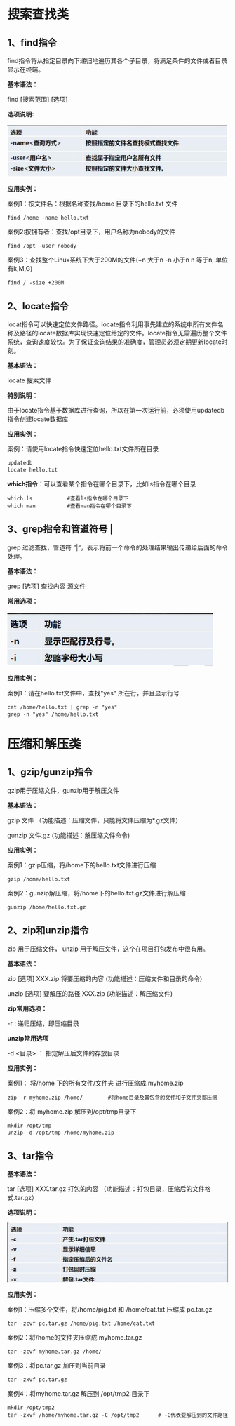 # 搜索查找类

## 1、find指令

find指令将从指定目录向下递归地遍历其各个子目录，将满足条件的文件或者目录显示在终端。

**基本语法：**

find  [搜索范围]  [选项]

**选项说明:**

![image-20220228180938865](day07.assets/image-20220228180938865.png)

**应用实例：**

案例1：按文件名：根据名称查找/home 目录下的hello.txt 文件

```
find /home -name hello.txt
```

案例2:按拥有者：查找/opt目录下，用户名称为nobody的文件

```
find /opt -user nobody
```

案例3：查找整个Linux系统下大于200M的文件(+n 大于n        -n 小于n     n 等于n, 单位有k,M,G)

```
find / -size +200M
```



## 2、locate指令

locat指令可以快速定位文件路径。locate指令利用事先建立的系统中所有文件名称及路径的locate数据库实现快速定位给定的文件。locate指令无需遍历整个文件系统，查询速度较快。为了保证查询结果的准确度，管理员必须定期更新locate时刻。

**基本语法：**

locate 搜索文件

**特别说明：**

由于locate指令基于数据库进行查询，所以在第一次运行前，必须使用updatedb指令创建locate数据库

**应用实例：**

案例：请使用locate指令快速定位hello.txt文件所在目录

```
updatedb
locate hello.txt
```

**which指令**：可以查看某个指令在哪个目录下，比如ls指令在哪个目录

```
which ls           #查看ls指令在哪个目录下
which man          #查看man指令在哪个目录下
```



## 3、grep指令和管道符号 |

grep 过滤查找，管道符 ”|“，表示将前一个命令的处理结果输出传递给后面的命令处理。

**基本语法：**

grep [选项] 查找内容 源文件

**常用选项：**

![image-20220228182601055](day07.assets/image-20220228182601055.png)

**应用实例：**

案例1：请在hello.txt文件中，查找"yes" 所在行，并且显示行号

```
cat /home/hello.txt | grep -n "yes"
grep -n "yes" /home/hello.txt
```



# 压缩和解压类

## 1、gzip/gunzip指令

gzip用于压缩文件，gunzip用于解压文件

**基本语法：**

gzip  文件           （功能描述：压缩文件，只能将文件压缩为*.gz文件）

gunzip 文件.gz     (功能描述：解压缩文件命令)

**应用实例：**

案例1：gzip压缩，将/home下的hello.txt文件进行压缩

```
gzip /home/hello.txt
```

案例2：gunzip解压缩，将/home下的hello.txt.gz文件进行解压缩

```
gunzip /home/hello.txt.gz
```



## 2、zip和unzip指令

zip 用于压缩文件， unzip 用于解压文件，这个在项目打包发布中很有用。

**基本语法：**

zip  [选项]  XXX.zip 将要压缩的内容                (功能描述：压缩文件和目录的命令)

unzip  [选项]  要解压的路径  XXX.zip              (功能描述：解压缩文件)

**zip常用选项：**

-r : 递归压缩，即压缩目录

**unzip常用选项**

-d <目录> ： 指定解压后文件的存放目录

**应用实例：**

案例1： 将/home 下的所有文件/文件夹 进行压缩成 myhome.zip

```
zip -r myhome.zip /home/        #将home目录及其包含的文件和子文件夹都压缩
```

案例2：将 myhome.zip 解压到/opt/tmp目录下

```
mkdir /opt/tmp
unzip -d /opt/tmp /home/myhome.zip
```





## 3、tar指令

**基本语法：**

tar [选项] XXX.tar.gz  打包的内容            （功能描述：打包目录，压缩后的文件格式.tar.gz）

**选项说明：**

![image-20220228184739573](day07.assets/image-20220228184739573.png)

**应用实例：**

案例1：压缩多个文件，将/home/pig.txt 和 /home/cat.txt 压缩成 pc.tar.gz

```
tar -zcvf pc.tar.gz /home/pig.txt /home/cat.txt
```

案例2：将/home的文件夹压缩成 myhome.tar.gz

```
tar -zcvf myhome.tar.gz /home/
```

案例3：将pc.tar.gz 加压到当前目录

```
tar -zxvf pc.tar.gz
```

案例4：将myhome.tar.gz 解压到 /opt/tmp2 目录下

```
mkdir /opt/tmp2
tar -zxvf /home/myhome.tar.gz -C /opt/tmp2      # -C代表要解压到的文件路径
```


